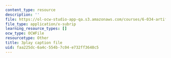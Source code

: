 ```yaml
---
content_type: resource
description: ''
file: https://ol-ocw-studio-app-qa.s3.amazonaws.com/courses/6-034-artificial-intelligence-fall-2010/faa225dc6a4c554b7c04e732ff3648c5_J-ocRQCjcwE.srt
file_type: application/x-subrip
learning_resource_types: []
ocw_type: OCWFile
resourcetype: Other
title: 3play caption file
uid: faa225dc-6a4c-554b-7c04-e732ff3648c5
---
```


